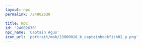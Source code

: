 ```yaml
---
layout: npc
permalink: /24002630

title: Npc
id: '24002630'
npc_name: 'Captain Agus'
icon_url: 'portrait/mob/23000016_b_captainhookfish02_p.png'
---
```

